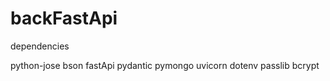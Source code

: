# backFastApi


dependencies

python-jose
bson
fastApi
pydantic
pymongo
uvicorn
dotenv
passlib
bcrypt